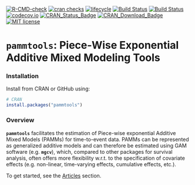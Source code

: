 
<!-- badges: start -->

[![R-CMD-check](https://github.com/adibender/pammtools/workflows/R-CMD-check/badge.svg)](https://github.com/adibender/pammtools/actions)
[![cran
checks](https://badges.cranchecks.info/worst/pammtools.svg)](https://cran.r-project.org/web/checks/check_results_pammtools.html)
[![lifecycle](https://lifecycle.r-lib.org/articles/figures/lifecycle-stable.svg)](https://lifecycle.r-lib.org/articles/stages.html)
[![Build
Status](https://travis-ci.org/adibender/pammtools.svg?branch=master)](https://travis-ci.org/adibender/pammtools)
[![Build
Status](https://ci.appveyor.com/api/projects/status/github/adibender/pammtools?branch=master&svg=true)](https://ci.appveyor.com/project/adibender/pammtools/branch/master)
[![codecov.io](https://codecov.io/github/adibender/pammtools/coverage.svg?branch=master)](https://codecov.io/github/adibender/pammtools/branch/master)
[![CRAN_Status_Badge](https://www.r-pkg.org/badges/version-ago/pammtools)](https://cran.r-project.org/package=pammtools)
[![CRAN_Download_Badge](https://cranlogs.r-pkg.org/badges/pammtools)](https://cran.r-project.org/package=pammtools)
[![MIT
license](http://img.shields.io/badge/license-MIT-brightgreen.svg)]( https://opensource.org/licenses/MIT)
<!-- badges: end -->

# **`pammtools`**: Piece-Wise Exponential Additive Mixed Modeling Tools

### Installation

Install from CRAN or GitHub using:

``` r
# CRAN
install.packages("pammtools")
```

### Overview

**`pammtools`** facilitates the estimation of Piece-wise exponential
Additive Mixed Models (PAMMs) for time-to-event data. PAMMs can be
represented as generalized additive models and can therefore be
estimated using GAM software (e.g. **`mgcv`**), which, compared to other
packages for survival analysis, often offers more flexibility w.r.t. to
the specification of covariate effects (e.g. non-linear, time-varying
effects, cumulative effects, etc.).

To get started, see the
[Articles](https://adibender.github.io/pammtools/articles/) section.

<!-- An overview over the packages functionality is given in

- Andreas Bender and Fabian Scheipl, "pammtools: Piece-wise exponential
Additive Mixed Modeling tools", arXiv eprint, 2018, https://arxiv.org/abs/1806.01042


For a tutorial-like introduction to PAMMs see:

  - Andreas Bender, Andreas Groll, and Fabian Scheipl, “A Generalized Additive Model Approach to Time-to-Event Analysis.” Statistical Modelling. https://doi.org/10.1177/1471082X17748083.


A general framework for the representation and estimation of cumulative effects
(or exposure-lag-response associations) is described in:

- Andreas Bender, Fabian Scheipl, Wolfgang Hartl, Andrew G Day, Helmut Küchenhoff, "Penalized estimation of complex, non-linear exposure-lag-response associations", Biostatistics, , kxy003, 2018, https://doi.org/10.1093/biostatistics/kxy003
 -->
